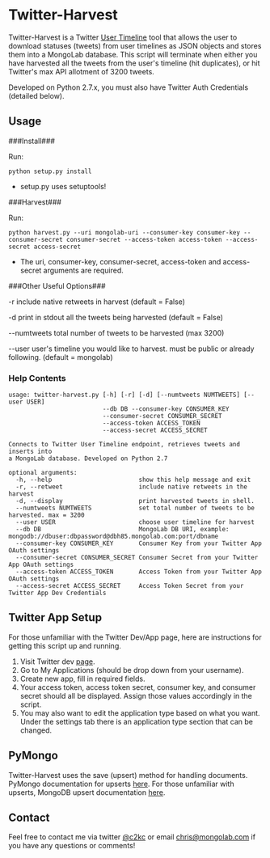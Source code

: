 Twitter-Harvest
====================

Twitter-Harvest is a Twitter [User Timeline](https://dev.twitter.com/docs/api/1.1/get/statuses/user_timeline)  tool that allows the user to download statuses (tweets) from user timelines as JSON objects and stores them into a MongoLab database.  This script will terminate when either you have harvested all the tweets from the user's timeline (hit duplicates), or hit Twitter's max API allotment of 3200 tweets.

Developed on Python 2.7.x, you must also have Twitter Auth Credentials (detailed below).


Usage
---------

###Install###

Run:

    python setup.py install
    
* setup.py uses setuptools!

###Harvest###

Run:

    python harvest.py --uri mongolab-uri --consumer-key consumer-key --consumer-secret consumer-secret --access-token access-token --access-secret access-secret
    
* The uri, consumer-key, consumer-secret, access-token and access-secret arguments are required.

###Other Useful Options###

-r          include native retweets in harvest (default = False)

-d          print in stdout all the tweets being harvested (default = False)

--numtweets total number of tweets to be harvested (max 3200)

--user      user's timeline you would like to harvest. must be public or already following. (default = mongolab)

### Help Contents ###
```
usage: twitter-harvest.py [-h] [-r] [-d] [--numtweets NUMTWEETS] [--user USER]
                          --db DB --consumer-key CONSUMER_KEY
                          --consumer-secret CONSUMER_SECRET 
                          --access-token ACCESS_TOKEN 
                          --access-secret ACCESS_SECRET

Connects to Twitter User Timeline endpoint, retrieves tweets and inserts into
a MongoLab database. Developed on Python 2.7

optional arguments:
  -h, --help                        show this help message and exit
  -r, --retweet                     include native retweets in the harvest
  -d, --display                     print harvested tweets in shell.
  --numtweets NUMTWEETS             set total number of tweets to be harvested. max = 3200
  --user USER                       choose user timeline for harvest
  --db DB                           MongoLab DB URI, example: mongodb://dbuser:dbpassword@dbh85.mongolab.com:port/dbname
  --consumer-key CONSUMER_KEY       Consumer Key from your Twitter App OAuth settings
  --consumer-secret CONSUMER_SECRET Consumer Secret from your Twitter App OAuth settings
  --access-token ACCESS_TOKEN       Access Token from your Twitter App OAuth settings
  --access-secret ACCESS_SECRET     Access Token Secret from your Twitter App Dev Credentials
```

Twitter App Setup
-----------------

For those unfamiliar with the Twitter Dev/App page, here are instructions for getting this script up and running.

1. Visit Twitter dev [page](https://dev.twitter.com/).
2. Go to My Applications (should be drop down from your username).
3. Create new app, fill in required fields.
4. Your access token, access token secret, consumer key, and consumer secret should all be displayed. Assign those values accordingly in the script.
5. You may also want to edit the application type based on what you want.  Under the settings tab there is an application type section that can be changed.


PyMongo
---------

Twitter-Harvest uses the save (upsert) method for handling documents. PyMongo documentation for upserts [here](http://api.mongodb.org/python/current/api/pymongo/collection.html). For those unfamiliar with upserts, MongoDB upsert documentation [here](http://docs.mongodb.org/manual/core/update/#update-operations-with-the-upsert-flag).


Contact
-------

Feel free to contact me via twitter [@c2kc](https://twitter.com/c2kc) or email <chris@mongolab.com> if you have any questions or comments!
